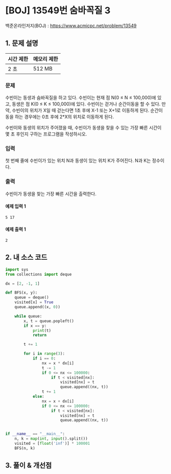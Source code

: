 # [BOJ] 13549번 숨바꼭질 3

백준온라인저지(BOJ) :  https://www.acmicpc.net/problem/13549



## 1. 문제 설명

| 시간 제한 | 메모리 제한 | 
| :-------- | :---------- |
| 2 초      | 512 MB      | 

### 문제

수빈이는 동생과 숨바꼭질을 하고 있다. 수빈이는 현재 점 N(0 ≤ N ≤ 100,000)에 있고, 동생은 점 K(0 ≤ K ≤ 100,000)에 있다. 수빈이는 걷거나 순간이동을 할 수 있다. 만약, 수빈이의 위치가 X일 때 걷는다면 1초 후에 X-1 또는 X+1로 이동하게 된다. 순간이동을 하는 경우에는 0초 후에 2*X의 위치로 이동하게 된다.

수빈이와 동생의 위치가 주어졌을 때, 수빈이가 동생을 찾을 수 있는 가장 빠른 시간이 몇 초 후인지 구하는 프로그램을 작성하시오.

### 입력

첫 번째 줄에 수빈이가 있는 위치 N과 동생이 있는 위치 K가 주어진다. N과 K는 정수이다.

### 출력

수빈이가 동생을 찾는 가장 빠른 시간을 출력한다.

#### 예제 입력 1

```
5 17
```

#### 예제 출력 1

```
2
```


## 2. 내 소스 코드

```python
import sys
from collections import deque

dx = [2, -1, 1]

def BFS(x, y):
    queue = deque()
    visited[x] = True
    queue.append((x, 0))

    while queue:
        x, t = queue.popleft()
        if x == y:
            print(t)
            return

        t += 1

        for i in range(3):
            if i == 0:
                nx = x * dx[i]
                t -= 1
                if 0 <= nx <= 100000:
                    if t < visited[nx]:
                        visited[nx] = t
                        queue.append((nx, t))
                t += 1
            else:
                nx = x + dx[i]
                if 0 <= nx <= 100000:
                    if t < visited[nx]:
                        visited[nx] = t
                        queue.append((nx, t))


if __name__ == "__main__":
    n, k = map(int, input().split())
    visited = [float('inf')] * 100001
    BFS(n, k)
```



## 3. 풀이 & 개선점

```python
```